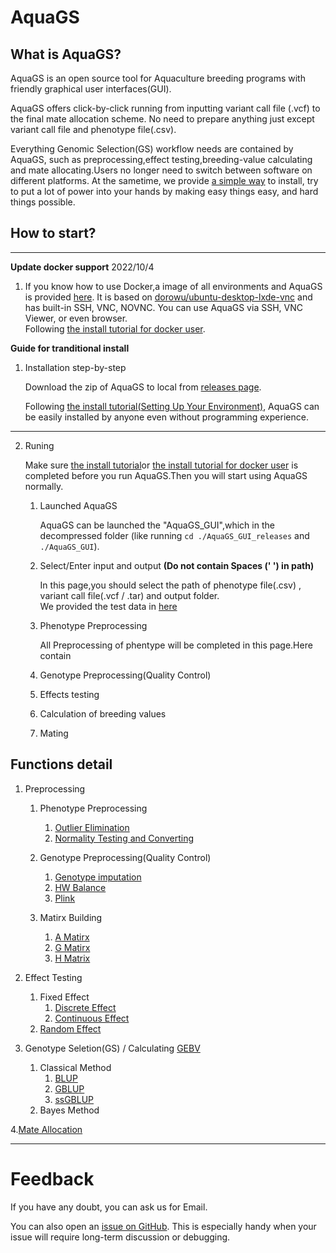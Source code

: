 # AquaGS
## What is AquaGS?
AquaGS is an open source tool for Aquaculture breeding programs with friendly graphical user interfaces(GUI).

AquaGS offers click-by-click running from inputting variant call file (.vcf) to the final mate allocation scheme. No need to prepare anything just except variant call file and phenotype file(.csv).

Everything Genomic Selection(GS) workflow needs are contained by AquaGS, such as preprocessing,effect testing,breeding-value calculating and mate allocating.Users no longer need to switch between software on different platforms. At the sametime, we  provide [a simple way](./Md/Setting_Up_Your_Environment.md) to install, try to put a lot of power into your hands by making easy things easy, and hard things possible. 

## How to start?
---
**Update docker support** 2022/10/4    
1. If you know how to use Docker,a image of all environments and AquaGS is provided [here](https://hub.docker.com/r/liangbeam/aquags). It is based on [dorowu/ubuntu-desktop-lxde-vnc](https://hub.docker.com/r/dorowu/ubuntu-desktop-lxde-vnc/#!) and has built-in SSH, VNC, NOVNC. You can use AquaGS via SSH, VNC Viewer, or even browser.    
 Following [the install tutorial for docker user](./Md/Setting_Up_by_Docer.md).


**Guide for tranditional install** 
1. Installation step-by-step 
   
   Download the zip of AquaGS to local from [releases page](https://github.com/LiangBeam9810/AquaGS_GUI/releases).

   Following [the install tutorial(Setting Up Your Environment)](./Md/Setting_Up_Your_Environment.md), AquaGS can be easily installed by anyone even without programming experience.

---
   
2. <span id="RunningInstructions"> Runing </span>
   
    Make sure  [the install tutorial](./Md/Setting_Up_Your_Environment.md)or [the install tutorial for docker user](./Md/Setting_Up_by_Docer.md) is completed before you run AquaGS.Then you will start using AquaGS normally.

    1. Launched AquaGS
    
        AquaGS can be launched  the "AquaGS_GUI",which in the decompressed folder (like running `cd ./AquaGS_GUI_releases` and  `./AquaGS_GUI`).
    
    2. Select/Enter input and output **(Do not contain Spaces (' ') in path)**
   
        In this page,you should select the path of phenotype file(.csv) , variant call file(.vcf / .tar) and output folder.  
        We provided the test data in [here](https://github.com/LiangBeam9810/AquaGS_GUI/releases)
        

    3. Phenotype Preprocessing

        All Preprocessing of phentype will be completed in this page.Here contain 

    4. Genotype Preprocessing(Quality Control)
    5. Effects testing
    6. Calculation of breeding values
    7. Mating

## Functions detail
1. Preprocessing
   1. Phenotype Preprocessing
        1.  [Outlier Elimination](./Md/Outlier_elimination.md)
        2. [Normality Testing and Converting](./Md/Normality.md)

   2. Genotype Preprocessing(Quality Control)
        1. [Genotype imputation](./Md/imputation.md)
        1. [HW Balance](./Md/HWBalance.md)
        2. [Plink](./Md/PLink.md)
   1. Matirx Building
      1. [A Matirx](./Md/A.md)
      2. [G Matirx](./Md/G.md)
      3. [H Matrix](./Md/H.md)

2. Effect Testing
     1. Fixed Effect
         1. [Discrete Effect]()
         2. [Continuous Effect]()
     2. [Random Effect]()

  
3. Genotype Seletion(GS) / Calculating [GEBV]()
   1. Classical Method
      1. [BLUP]()
      2. [GBLUP]()
      3. [ssGBLUP]()
   2. Bayes Method
   
4.[Mate Allocation]()


---
# Feedback
If you have any doubt, you can ask us for Email.

You can also open an [issue on GitHub](https://github.com/LiangBeam9810/AquaGS_GUI/issues). This is especially handy when your issue will require long-term discussion or debugging.





